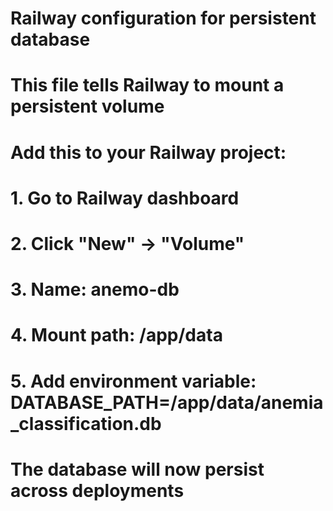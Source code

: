 # Railway configuration for persistent database
# This file tells Railway to mount a persistent volume

# Add this to your Railway project:
# 1. Go to Railway dashboard
# 2. Click "New" → "Volume"
# 3. Name: anemo-db
# 4. Mount path: /app/data
# 5. Add environment variable: DATABASE_PATH=/app/data/anemia_classification.db

# The database will now persist across deployments
